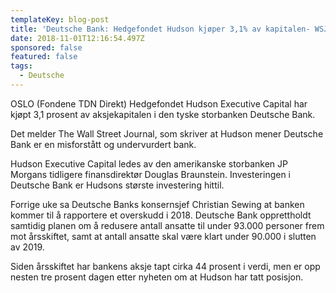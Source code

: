 ```yaml
---
templateKey: blog-post
title: 'Deutsche Bank: Hedgefondet Hudson kjøper 3,1% av kapitalen- WSJ'
date: 2018-11-01T12:16:54.497Z
sponsored: false
featured: false
tags:
  - Deutsche
---
```

OSLO (Fondene TDN Direkt) Hedgefondet Hudson Executive Capital har kjøpt 3,1 prosent av aksjekapitalen i den tyske storbanken Deutsche Bank.



Det melder The Wall Street Journal, som skriver at Hudson mener Deutsche Bank er en misforstått og undervurdert bank.



Hudson Executive Capital ledes av den amerikanske storbanken JP Morgans tidligere finansdirektør Douglas Braunstein. Investeringen i Deutsche Bank er Hudsons største investering hittil.



Forrige uke sa Deutsche Banks konsernsjef Christian Sewing at banken kommer til å rapportere et overskudd i 2018. Deutsche Bank opprettholdt samtidig planen om å redusere antall ansatte til under 93.000 personer frem mot årsskiftet, samt at antall ansatte skal være klart under 90.000 i slutten av 2019.



Siden årsskiftet har bankens aksje tapt cirka 44 prosent i verdi, men er opp nesten tre prosent dagen etter nyheten om at Hudson har tatt posisjon.
